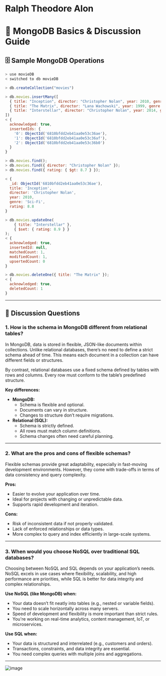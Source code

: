 # Ralph Theodore Alon

# 📘 MongoDB Basics & Discussion Guide

## 🗄️ Sample MongoDB Operations

```js
> use movieDB
< switched to db movieDB

> db.createCollection("movies")

> db.movies.insertMany([
  { title: "Inception", director: "Christopher Nolan", year: 2010, genre: "Sci-Fi", rating: 8.8 },
  { title: "The Matrix", director: "Lana Wachowski", year: 1999, genre: "Action", rating: 8.7 },
  { title: "Interstellar", director: "Christopher Nolan", year: 2014, genre: "Sci-Fi", rating: 8.6 }
])
< {
  acknowledged: true,
  insertedIds: {
    '0': ObjectId('6810bfdd2eb41aa0e53c36ae'),
    '1': ObjectId('6810bfdd2eb41aa0e53c36af'),
    '2': ObjectId('6810bfdd2eb41aa0e53c36b0')
  }
}

> db.movies.find();
> db.movies.find({ director: "Christopher Nolan" });
> db.movies.find({ rating: { $gt: 8.7 } });

< {
  _id: ObjectId('6810bfdd2eb41aa0e53c36ae'),
  title: 'Inception',
  director: 'Christopher Nolan',
  year: 2010,
  genre: 'Sci-Fi',
  rating: 8.8
}

> db.movies.updateOne(
    { title: "Interstellar" },
    { $set: { rating: 8.9 } }
);
< {
  acknowledged: true,
  insertedId: null,
  matchedCount: 1,
  modifiedCount: 1,
  upsertedCount: 0
}

> db.movies.deleteOne({ title: "The Matrix" });
< {
  acknowledged: true,
  deletedCount: 1
}
```

---

## 💬 Discussion Questions

### 1. How is the schema in MongoDB different from relational tables?

In MongoDB, data is stored in flexible, JSON-like documents within collections. Unlike relational databases, there’s no need to define a strict schema ahead of time. This means each document in a collection can have different fields or structures.

By contrast, relational databases use a fixed schema defined by tables with rows and columns. Every row must conform to the table’s predefined structure.

**Key differences:**
- **MongoDB:**
  - Schema is flexible and optional.
  - Documents can vary in structure.
  - Changes to structure don’t require migrations.
- **Relational (SQL):**
  - Schema is strictly defined.
  - All rows must match column definitions.
  - Schema changes often need careful planning.

---

### 2. What are the pros and cons of flexible schemas?

Flexible schemas provide great adaptability, especially in fast-moving development environments. However, they come with trade-offs in terms of data consistency and query complexity.

**Pros:**
- Easier to evolve your application over time.
- Ideal for projects with changing or unpredictable data.
- Supports rapid development and iteration.

**Cons:**
- Risk of inconsistent data if not properly validated.
- Lack of enforced relationships or data types.
- More complex to query and index efficiently in large-scale systems.

---

### 3. When would you choose NoSQL over traditional SQL databases?

Choosing between NoSQL and SQL depends on your application’s needs. NoSQL excels in use cases where flexibility, scalability, and high performance are priorities, while SQL is better for data integrity and complex relationships.

**Use NoSQL (like MongoDB) when:**
- Your data doesn’t fit neatly into tables (e.g., nested or variable fields).
- You need to scale horizontally across many servers.
- Speed of development and flexibility is more important than strict rules.
- You're working on real-time analytics, content management, IoT, or microservices.

**Use SQL when:**
- Your data is structured and interrelated (e.g., customers and orders).
- Transactions, constraints, and data integrity are essential.
- You need complex queries with multiple joins and aggregations.

---

![image](https://github.com/user-attachments/assets/eb24be2a-7623-464f-87e9-47514ed7a879)

